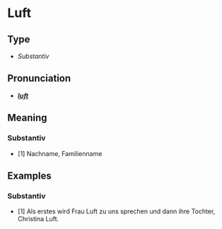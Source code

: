 # Luft
## Type
- _Substantiv_
## Pronunciation
- **_[lʊft](https://commons.wikimedia.org/wiki/File:De-Luft.ogg)_**
## Meaning
### Substantiv
- [1] Nachname, Familienname
## Examples
### Substantiv
- [1] Als erstes wird Frau Luft zu uns sprechen und dann ihre Tochter, Christina Luft.
